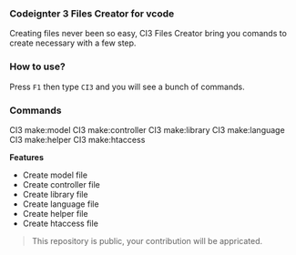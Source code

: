 ### Codeignter 3 Files Creator for vcode
Creating files never been so easy, CI3 Files Creator bring you comands to create necessary with a few step.

### How to use?
Press `F1` then type `CI3` and you will see a bunch of commands.

### Commands
CI3 make:model
CI3 make:controller
CI3 make:library
CI3 make:language
CI3 make:helper
CI3 make:htaccess

**Features**
- Create model file
- Create controller file
- Create library file
- Create language file
- Create helper file
- Create htaccess file

> This repository is public, your contribution will be appricated.